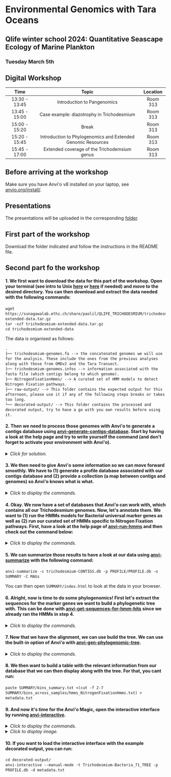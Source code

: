 # Environmental Genomics with Tara Oceans 
## Qlife winter school 2024: Quantitative Seascape Ecology of Marine Plankton 
### Tuesday March 5th

## Digital Workshop 

| Time |  Topic  | Location
|:-----------:|:----------:|:--------:|
| 13:30 - 13:45 | Introduction to Pangenomics | Room 313 |
| 13:45 - 15:00 | Case example: diazotrophy in Trichodesmium | Room 313 |
| 15:00 - 15:20 | Break | Room 313 |
| 15:20 - 15:45 | Introduction to Phylogenomics and Extended Genomic Resources | Room 313 |
| 15:45 - 17:00 | Extended coverage of the Trichodemsium genus | Room 313 |

## Before arriving at the workshop

Make sure you have Anvi'o v8 installed on your laptop, see [anvio.org/install/](anvio.org/install/). 

## Presentations 

The presentations will be uploaded in the corresponding [folder](https://github.com/LucasPaoli/Qlife-2024-Environmental-Genomics/tree/main/talks).

## First part of the workshop

Download the folder indicated and follow the instructions in the README file.

## Second part fo the workshop

#### 1. We first want to download the data for this part of the workshop. Open your terminal (see intro to Unix [here](https://astrobiomike.github.io/unix/unix-intro) or [here](https://sunagawalab.ethz.ch/share/teaching/ptb24/contents/1_Unix1/01_unixcommand.html) if needed) and move to the desired directory. You can then download and extract the data needed with the following commands:

```
wget https://sunagawalab.ethz.ch/share/paolil/QLIFE_TRICHODESMIUM/trichodesmium-extended-data.tar.gz 
tar -xzf trichodesmium-extended-data.tar.gz
cd trichodesmium-extended-data
``` 

The data is organised as follows:

```
.
├── trichodesmium-genomes.fa --> the concatenated genomes we will use for the analysis. These include the ones from the previous analyses along with those from OMDv2 and the Tara Transect.
├── trichodesmium-genomes.infos --> information associated with the fasta file (which contigs belong to which genome). 
├── NitrogenFixationHmms/ --> A curated set of HMM models to detect Nitrogen Fixation pathways. 
├── raw-output/ --> This folder contains the expected output for this afternoon, please use it if any of the following steps breaks or takes too long. 
└── decorated-output/ --> This folder contains the processed and decorated output, try to have a go with you own results before using it. 
```


#### 2. Then we need to process those genomes with Anvi'o to generate a contigs database using [anvi-generate-contigs-database](https://anvio.org/help/8/programs/anvi-gen-contigs-database/). Start by having a look at the help page and try to write yourself the command (and don't forget to activate your environment with Anvi'o).
<details>
<summary><i>Click for solution.</I></summary>

```
conda activate anvio-8
anvi-gen-contigs-database -f trichodesmium-genomes.fa -T 8 -o trichodesmium-CONTIGS.db
```

</details>

#### 3. We then need to give Anvi'o some information so we can move forward smoothly. We have to (1) generate a profile database associated with our contigs database and (2) provide a collection (a map between contigs and genomes) so Anvi'o knows what is what.
<details>
<summary><i>Click to display the commands.</I></summary>

```
anvi-profile -c trichodesmium-CONTIGS.db --blank-profile --skip-hierarchical-clustering -o PROFILE -S MAGs
anvi-import-collection -c trichodesmium-CONTIGS.db trichodesmium-genomes.infos --contigs-mode -C MAGs -p PROFILE/PROFILE.db
```

</details>

#### 4. Okay. We now have a set of databases that Anvi'o can work with, which contains all our Trichodesmium genomes. Now, let's annotate them. We want to (1) run the HMMs models for Bacterial universal marker genes as well as (2) run our curated set of HMMs specific to Nitrogen Fixation pathways. First, have a look at the help page of [anvi-run-hmms](https://anvio.org/help/8/programs/anvi-run-hmms/) and then check out the command below: 
<details>

<summary><i>Click to display the commands.</I></summary>
```
anvi-run-hmms -c trichodesmium-CONTIGS.db -T 8 -I Bacteria_71
anvi-run-hmms -c trichodesmium-CONTIGS.db -H NitrogenFixationHmms 
```

</details>

#### 5. We can summarize those results to have a look at our data using [anvi-summarize](https://anvio.org/help/8/programs/anvi-summarize/) with the following command:
```
anvi-summarize -c trichodesmium-CONTIGS.db -p PROFILE/PROFILE.db -o SUMMARY -C MAGs
```
You can then open `SUMMARY/index.html` to look at the data in your browser.

#### 6. Alright, now is time to do some phylogenomics! First let's extract the sequences for the marker genes we want to build a phylogenetic tree with. This can be done with [anvi-get-sequences-for-hmm-hits](https://anvio.org/help/8/programs/anvi-get-sequences-for-hmm-hits/) since we already ran the HMMs in step 4.
<details>
<summary><i>Click to display the commands.</I></summary>

```
anvi-get-sequences-for-hmm-hits -c trichodesmium-CONTIGS.db -p PROFILE/PROFILE.db -C MAGs --hmm-sources Bacteria_71 --concatenate-genes -o Trichodesmium-Bacteria_71_ALIGN --return-best-hit
```

</details>

#### 7. Now that we have the alignment, we can use build the tree. We can use the built-in option of Anvi'o with [anvi-gen-phylogenomic-tree](https://anvio.org/help/8/programs/anvi-gen-phylogenomic-tree/).
<details>
<summary><i>Click to display the commands.</I></summary>

```
anvi-gen-phylogenomic-tree -f Trichodesmium-Bacteria_71_ALIGN -o Trichodesmium-Bacteria_71_TREE
```

</details>

#### 8. We then want to build a table with the relevant information from our database that we can then display along with the tree. For that, you cant run:
```
paste SUMMARY/bins_summary.txt <(cut -f 2-7 SUMMARY/bins_across_samples/hmms_NitrogenFixationHmms.txt) > metadata.txt
```

#### 9. And now it's time for the Anvi'o Magic, open the interactive interface by running [anvi-interactive](https://anvio.org/help/8/programs/anvi-interactive/).
<details>
<summary><i>Click to display the commands.</I></summary>

```
anvi-interactive --manual-mode -t Trichodesmium-Bacteria_71_TREE -p PROFILE.db -d metadata.txt
```

</details>

<details>
<summary><i>Click to display image.</I></summary>

![This should have been an image](https://github.com/LucasPaoli/Qlife-2024-Environmental-Genomics/blob/main/digital-workshop/decorated-output.png?raw=true)

</details>

#### 10. If you want to load the interactive interface with the example decorated output, you can run:
```
cd decorated-output/
anvi-interactive --manual-mode -t Trichodesmium-Bacteria_71_TREE -p PROFILE.db -d metadata.txt
```
